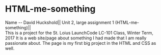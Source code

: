 # HTML-me-something
Name -- David Huckshold||  Unit 2, large assignment 1 (HTML-me-something)||  
This is a project for the St. Loius LaunchCode LC-101 Class, Winter Term, 2017
It is a web site/page about something I had made that I am really passionate about.
The page is my first big project in the HTML and CSS as well.
